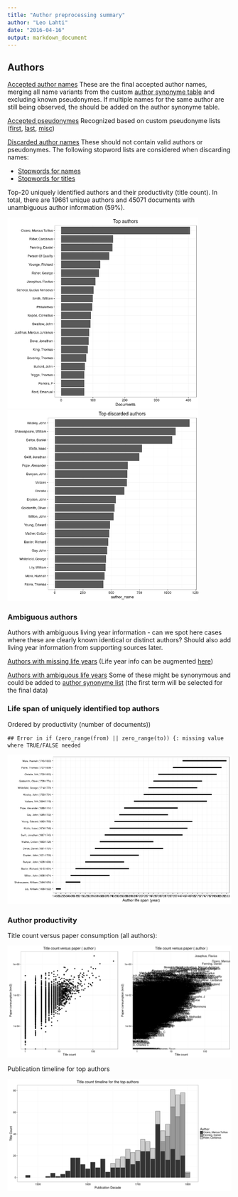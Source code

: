```yaml
---
title: "Author preprocessing summary"
author: "Leo Lahti"
date: "2016-04-16"
output: markdown_document
---
```


## Authors

[Accepted author names](output.tables/author_accepted.csv) These are the final accepted author names, merging all name variants from the custom [author synonyme table](https://github.com/rOpenGov/bibliographica/blob/master/inst/extdata/ambiguous-authors.csv) and excluding known pseudonymes. If multiple names for the same author are still being observed, the should be added on the author synonyme table.

[Accepted pseudonymes](output.tables/pseudonyme_accepted.csv) Recognized based on custom pseudonyme lists ([first](https://github.com/rOpenGov/bibliographica/blob/master/inst/extdata/names/pseudonymes/first.csv), [last](https://github.com/rOpenGov/bibliographica/blob/master/inst/extdata/names/pseudonymes/last.csv), [misc](https://github.com/rOpenGov/bibliographica/blob/master/inst/extdata/pseudonymes.csv))

[Discarded author names](output.tables/author_discarded.csv) These should not contain valid authors or pseudonymes. The following stopword lists are considered when discarding names:
  * [Stopwords for names](https://github.com/rOpenGov/bibliographica/blob/master/inst/extdata/stopwords_for_names.csv)
  * [Stopwords for titles](https://github.com/rOpenGov/bibliographica/blob/master/inst/extdata/stopwords_titles.csv)



Top-20 uniquely identified authors and their productivity (title count). In total, there are 19661 unique authors and 45071 documents with unambiguous author information (59%).

<img src="figure/summaryauthors-1.png" title="plot of chunk summaryauthors" alt="plot of chunk summaryauthors" width="430px" /><img src="figure/summaryauthors-2.png" title="plot of chunk summaryauthors" alt="plot of chunk summaryauthors" width="430px" />

### Ambiguous authors

Authors with ambiguous living year information - can we spot here
cases where these are clearly known identical or distinct authors?
Should also add living year information from supporting sources later.

[Authors with missing life years](output.tables/authors_missing_lifeyears.csv) (Life year info can be augmented [here](https://github.com/rOpenGov/bibliographica/blob/master/inst/extdata/author_info.csv))

[Authors with ambiguous life years](output.tables/author_life_ambiguous.csv) Some of these might be synonymous and could be added to [author synonyme list](https://github.com/rOpenGov/bibliographica/blob/master/inst/extdata/ambiguous-authors.csv) (the first term will be selected for the final data)


### Life span of uniquely identified top authors

Ordered by productivity (number of documents))


```
## Error in if (zero_range(from) || zero_range(to)) {: missing value where TRUE/FALSE needed
```

![plot of chunk summaryauthorslife](figure/summaryauthorslife-1.png)


### Author productivity

Title count versus paper consumption (all authors):

![plot of chunk authortitlespapers](figure/authortitlespapers-1.png)

Publication timeline for top authors

![plot of chunk summaryTop10authorstimeline](figure/summaryTop10authorstimeline-1.png)




